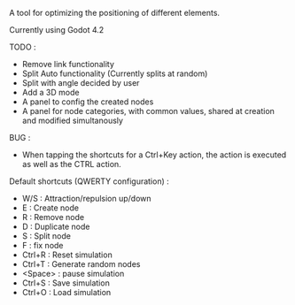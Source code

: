 A tool for optimizing the positioning of different elements.

Currently using Godot 4.2

TODO :
- Remove link functionality
- Split Auto functionality (Currently splits at random)
- Split with angle decided by user
- Add a 3D mode
- A panel to config the created nodes
- A panel for node categories, with common values, shared at creation and modified simultanously

BUG :
- When tapping the shortcuts for a Ctrl+Key action, the <Key> action is executed as well as the CTRL action.

Default shortcuts (QWERTY configuration) :
- W/S : Attraction/repulsion up/down
- E : Create node
- R : Remove node
- D : Duplicate node
- S : Split node
- F : fix node
- Ctrl+R : Reset simulation
- Ctrl+T : Generate random nodes
- \<Space> : pause simulation
- Ctrl+S : Save simulation
- Ctrl+O : Load simulation
